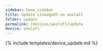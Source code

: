 ```yaml
---
sidebar: home_sidebar
title: Update LineageOS on axolotl
folder: update
permalink: /devices/axolotl/update
device: axolotl
---
```

{% include templates/device_update.md %}
